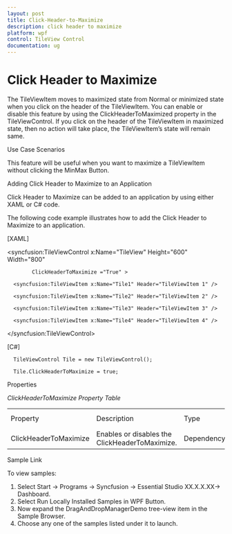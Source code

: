```yaml
---
layout: post
title: Click-Header-to-Maximize
description: click header to maximize
platform: wpf
control: TileView Control
documentation: ug
---
```


# Click Header to Maximize

The TileViewItem moves to maximized state from Normal or minimized state when you click on the header of the TileViewItem. You can enable or disable this feature by using the ClickHeaderToMaximized property in the TileViewControl. If you click on the header of the TileViewItem in maximized state, then no action will take place, the TileViewItem’s state will remain same.

Use Case Scenarios

This feature will be useful when you want to maximize a TileViewItem without clicking the MinMax Button.

Adding Click Header to Maximize to an Application

Click Header to Maximize can be added to an application by using either XAML or C# code.

The following code example illustrates how to add the Click Header to Maximize to an application.



[XAML]

<syncfusion:TileViewControl x:Name="TileView" Height="600" Width="800" 

            ClickHeaderToMaximize ="True" >

      <syncfusion:TileViewItem x:Name="Tile1" Header="TileViewItem 1" />

      <syncfusion:TileViewItem x:Name="Tile2" Header="TileViewItem 2" />

      <syncfusion:TileViewItem x:Name="Tile3" Header="TileViewItem 3" />

      <syncfusion:TileViewItem x:Name="Tile4" Header="TileViewItem 4" /> 

</syncfusion:TileViewControl>



[C#]

      TileViewControl Tile = new TileViewControl();

      Tile.ClickHeaderToMaximize = true;      



Properties

_ClickHeaderToMaximize Property Table_

<table>
<tr>
<td>
Property </td><td>
Description </td><td>
Type </td><td>
Data Type </td><td>
Reference links </td></tr>
<tr>
<td>
ClickHeaderToMaximize</td><td>
Enables or disables the ClickHeaderToMaximize.</td><td>
DependencyProperty</td><td>
False</td><td>
</td></tr>
</table>


Sample Link

To view samples: 

1. Select Start -> Programs -> Syncfusion -> Essential Studio XX.X.X.XX-> Dashboard.
2. Select Run Locally Installed Samples in WPF Button.
3. Now expand the DragAndDropManagerDemo tree-view item in the Sample Browser.
4. Choose any one of the samples listed under it to launch. 



